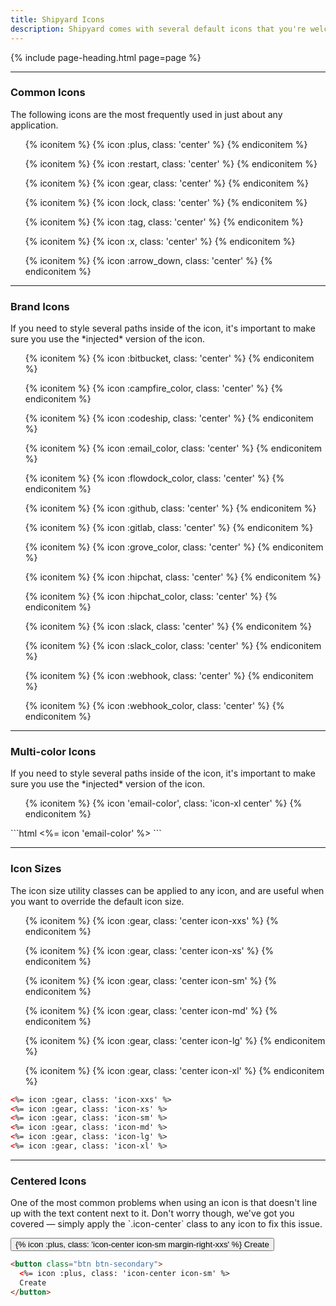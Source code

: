 ```yaml
---
title: Shipyard Icons
description: Shipyard comes with several default icons that you're welcome to use on any project. Each icon has been designed on a pixel grid at the small size possible, but can be scaled up to any size you like simply by changing the `width` and `height` in the CSS.
---
```


{% include page-heading.html page=page %}

---

### Common Icons
<p class="text-light margin-bottom-md" markdown="1">The following icons are the most frequently used in just about any application.</p>

<ul class="icon-list col-container">
  {% iconitem %}
    {% icon :plus, class: 'center' %}
  {% endiconitem %}

  {% iconitem %}
    {% icon :restart, class: 'center' %}
  {% endiconitem %}

  {% iconitem %}
    {% icon :gear, class: 'center' %}
  {% endiconitem %}

  {% iconitem %}
    {% icon :lock, class: 'center' %}
  {% endiconitem %}

  {% iconitem %}
    {% icon :tag, class: 'center' %}
  {% endiconitem %}

  {% iconitem %}
    {% icon :x, class: 'center' %}
  {% endiconitem %}

  {% iconitem %}
    {% icon :arrow_down, class: 'center' %}
  {% endiconitem %}
</ul>

---

### Brand Icons
<p class="text-light margin-bottom-md" markdown="1">If you need to style several paths inside of the icon, it's important to make sure you use the *injected* version of the icon.</p>

<ul class="icon-list col-container">
  {% iconitem %}
    {% icon :bitbucket, class: 'center' %}
  {% endiconitem %}

  {% iconitem %}
    {% icon :campfire_color, class: 'center' %}
  {% endiconitem %}

  {% iconitem %}
    {% icon :codeship, class: 'center' %}
  {% endiconitem %}

  {% iconitem %}
    {% icon :email_color, class: 'center' %}
  {% endiconitem %}

  {% iconitem %}
    {% icon :flowdock_color, class: 'center' %}
  {% endiconitem %}

  {% iconitem %}
    {% icon :github, class: 'center' %}
  {% endiconitem %}

  {% iconitem %}
    {% icon :gitlab, class: 'center' %}
  {% endiconitem %}

  {% iconitem %}
    {% icon :grove_color, class: 'center' %}
  {% endiconitem %}

  {% iconitem %}
    {% icon :hipchat, class: 'center' %}
  {% endiconitem %}

  {% iconitem %}
    {% icon :hipchat_color, class: 'center' %}
  {% endiconitem %}

  {% iconitem %}
    {% icon :slack, class: 'center' %}
  {% endiconitem %}

  {% iconitem %}
    {% icon :slack_color, class: 'center' %}
  {% endiconitem %}

  {% iconitem %}
    {% icon :webhook, class: 'center' %}
  {% endiconitem %}

  {% iconitem %}
    {% icon :webhook_color, class: 'center' %}
  {% endiconitem %}
</ul>

---

### Multi-color Icons
<p class="text-light margin-bottom-md" markdown="1">If you need to style several paths inside of the icon, it's important to make sure you use the *injected* version of the icon.</p>

<ul class="icon-list col-container">
  {% iconitem %}
    {% icon 'email-color', class: 'icon-xl center' %}
  {% endiconitem %}
</ul>
```html
<%= icon 'email-color' %>
```

---

### Icon Sizes
<p class="text-light margin-bottom-md">The icon size utility classes can be applied to any icon, and are useful when you want to override the default icon size.</p>

<ul class="icon-list col-container">
  {% iconitem %}
    {% icon :gear, class: 'center icon-xxs' %}
  {% endiconitem %}

  {% iconitem %}
    {% icon :gear, class: 'center icon-xs' %}
  {% endiconitem %}

  {% iconitem %}
    {% icon :gear, class: 'center icon-sm' %}
  {% endiconitem %}

  {% iconitem %}
    {% icon :gear, class: 'center icon-md' %}
  {% endiconitem %}

  {% iconitem %}
    {% icon :gear, class: 'center icon-lg' %}
  {% endiconitem %}

  {% iconitem %}
    {% icon :gear, class: 'center icon-xl' %}
  {% endiconitem %}
</ul>

```html
<%= icon :gear, class: 'icon-xxs' %>
<%= icon :gear, class: 'icon-xs' %>
<%= icon :gear, class: 'icon-sm' %>
<%= icon :gear, class: 'icon-md' %>
<%= icon :gear, class: 'icon-lg' %>
<%= icon :gear, class: 'icon-xl' %>
```

---

### Centered Icons
<p class="text-light margin-bottom-md" markdown="1">One of the most common problems when using an icon is that doesn't line up with the text content next to it. Don't worry though, we've got you covered — simply apply the `.icon-center` class to any icon to fix this issue.</p>

<div class="margin-bottom-lg">
  <button class="btn btn-secondary">{% icon :plus, class: 'icon-center icon-sm margin-right-xxs' %} Create</button>
</div>

```html
<button class="btn btn-secondary">
  <%= icon :plus, class: 'icon-center icon-sm' %>
  Create
</button>
```
